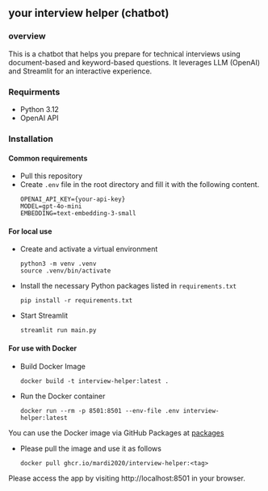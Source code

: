 ## your interview helper (chatbot)

### overview
This is a chatbot that helps you prepare for technical interviews using document-based and keyword-based questions. It leverages LLM (OpenAI) and Streamlit for an interactive experience.

### Requirments
- Python 3.12
- OpenAI API

### Installation

#### Common requirements
- Pull this repository
- Create `.env` file in the root directory and fill it with the following content.
  ```
  OPENAI_API_KEY={your-api-key}
  MODEL=gpt-4o-mini
  EMBEDDING=text-embedding-3-small
  ```

#### For local use
- Create and activate a virtual environment
  ```
  python3 -m venv .venv
  source .venv/bin/activate
  ```
- Install the necessary Python packages listed in `requirements.txt`
  ```
  pip install -r requirements.txt
  ```
- Start Streamlit
  ```
  streamlit run main.py
  ```
  
#### For use with Docker
- Build Docker Image
  ```
  docker build -t interview-helper:latest .
  ```
- Run the Docker container
  ```
  docker run --rm -p 8501:8501 --env-file .env interview-helper:latest
  ```
You can use the Docker image via GitHub Packages at [packages](https://github.com/mardi2020/interview-helper/pkgs/container/interview-helper)
- Please pull the image and use it as follows
  ```
  docker pull ghcr.io/mardi2020/interview-helper:<tag>
  ```
  
Please access the app by visiting http://localhost:8501 in your browser.
